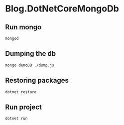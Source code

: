 # Blog.DotNetCoreMongoDb

## Run mongo

```
mongod
```
## Dumping the db

```
mongo demoDB ./dump.js
```

## Restoring packages

```
dotnet restore
```

## Run project

```
dotnet run
```